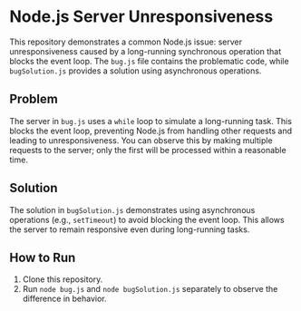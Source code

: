 # Node.js Server Unresponsiveness

This repository demonstrates a common Node.js issue: server unresponsiveness caused by a long-running synchronous operation that blocks the event loop.  The `bug.js` file contains the problematic code, while `bugSolution.js` provides a solution using asynchronous operations.

## Problem

The server in `bug.js` uses a `while` loop to simulate a long-running task. This blocks the event loop, preventing Node.js from handling other requests and leading to unresponsiveness.  You can observe this by making multiple requests to the server; only the first will be processed within a reasonable time.

## Solution

The solution in `bugSolution.js` demonstrates using asynchronous operations (e.g., `setTimeout`) to avoid blocking the event loop.  This allows the server to remain responsive even during long-running tasks.

## How to Run

1. Clone this repository.
2. Run `node bug.js` and `node bugSolution.js` separately to observe the difference in behavior.